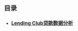 ## 目录

* ### [Lending Club贷款数据分析](https://github.com/Choven-Meng/Data_analysis/tree/master/data_analysis_examples/LendingClub_loanData)
